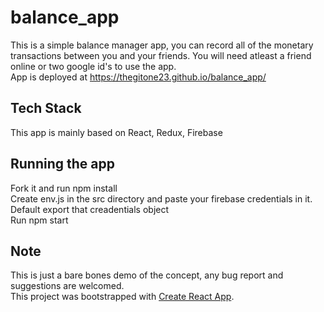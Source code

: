 # balance_app
This is a simple balance manager app, you can record all of the monetary transactions between you and your friends. You will need atleast a friend online or two google id's to use the app.  
App is deployed at https://thegitone23.github.io/balance_app/

## Tech Stack
This app is mainly based on React, Redux, Firebase

## Running the app
Fork it and run npm install  
Create env.js in the src directory and paste your firebase credentials in it. Default export that creadentials object  
Run npm start

## Note
This is just a bare bones demo of the concept, any bug report and suggestions are welcomed.  
This project was bootstrapped with [Create React App](https://github.com/facebook/create-react-app).  

